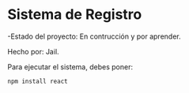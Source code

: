 <h1> Sistema de Registro </h1>

-Estado del proyecto: En contrucción y por aprender.

Hecho por: Jail.

Para ejecutar el sistema, debes poner:

```npm install react```
